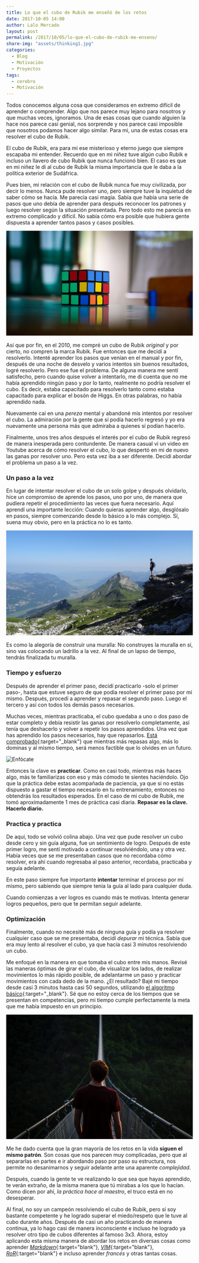 ```yaml
---
title: Lo que el cubo de Rubik me enseñó de los retos
date: 2017-10-05 14:00
author: Lalo Mercado
layout: post
permalink: /2017/10/05/lo-que-el-cubo-de-rubik-me-enseno/
share-img: "assets/thinking1.jpg"
categories:
  - Blog
  - Motivación
  - Proyectos    
tags:
  - cerebro
  - Motivación
---
```


Todos conocemos alguna cosa que consideramos en extremo difícil de aprender o comprender. Algo que nos parece muy lejano para nosotros y que muchas veces, ignoramos. Una de esas cosas que cuando alguien la hace nos parece casi genial, nos sorprende y nos parece casi imposible que nosotros podamos hacer algo similar. Para mi, una de estas cosas era resolver el cubo de Rubik.

El cubo de Rubik, era para mi ese misterioso y eterno juego que siempre escapaba mi entender. Recuerdo que en mi niñez tuve algún cubo Rubik e incluso un llavero de cubo Rubik que nunca funcionó bien. El caso es que en mi niñez le di al cubo de Rubik la misma importancia que le daba a la política exterior de Sudáfrica.

Pues bien, mi relación con el cubo de Rubik nunca fue muy civilizada, por decir lo menos. Nunca pude resolver uno, pero siempre tuve la inquietud de saber cómo se hacía. Me parecía casi magia. Sabía que había una serie de pasos que uno debía de aprender para después reconocer los patrones y luego resolver según la situación presentada. Pero todo esto me parecía en extremo complicado y difícil. No sabía cómo era posible que hubiera gente dispuesta a aprender tantos pasos y casos posibles.

![Cubo Rubik](/assets/rubik.jpg)

Así que por fin, en el 2010, me compré un cubo de Rubik _original_ y por cierto, no compren la marca Rubik. Fue entonces que me decidí a resolverlo. Intenté aprender los pasos que venían en el manual y por fin, después de una noche de desvelo y varios intentos sin buenos resultados, logré resolverlo. Pero ese fue el problema. De alguna manera me sentí satisfecho, pero cuando quise volver a intentarlo, me di cuenta que no me había aprendido ningún paso y por lo tanto, realmente no podría resolver el cubo. Es decir, estaba capacitado para resolverlo tanto como estaba capacitado para explicar el bosón de Higgs. En otras palabras, no había aprendido nada.

Nuevamente caí en una _pereza_ mental y abandoné mis intentos por resolver el cubo. La admiración por la gente que sí podía hacerlo regresó y yo era nuevamente una persona más que admiraba a quienes sí podían hacerlo.

Finalmente, unos tres años después el interés por el cubo de Rubik regresó de manera inesperada pero contundente. De manera casual vi un video en Youtube acerca de cómo resolver el cubo, lo que despertó en mi de nuevo las ganas por resolver uno. Pero esta vez iba a ser diferente. Decidí abordar el problema un paso a la vez.

### Un paso a la vez
En lugar de intentar resolver el cubo de un solo golpe y después olvidarlo, hice un compromiso de aprende los pasos, uno por uno, de manera que pudiera repetir el procedimiento las veces que fuera necesario. Aquí aprendí una importante lección: Cuando quieras aprender algo, desglósalo en pasos, siempre comenzando desde lo básico a lo más complejo. Sí, suena muy obvio, pero en la práctica no lo es tanto.

![Un paso a la vez](/assets/challenge.jpg)

Es como la alegoría de construir una muralla: No construyes la muralla en sí, sino vas colocando un ladrillo a la vez. Al final de un lapso de tiempo, tendrás finalizada tu muralla.

### Tiempo y esfuerzo
Después de aprender el primer paso, decidí practicarlo -solo el primer paso-, hasta que estuve seguro de que podía resolver el primer paso por mí mismo. Después, procedí a aprender y repasar el segundo paso. Luego el tercero y así con todos los demás pasos necesarios. 

Muchas veces, mientras practicaba, el cubo quedaba a uno o dos paso de estar completo y debía resistir las ganas por resolverlo completamente, así tenía que deshacerlo y volver a repetir los pasos aprendidos. 
Una vez que has aprendido los pasos necesarios, hay que repasarlos. [Está comprobado](https://www.youtube.com/watch?v=hrGbwutALpA){:target="_blank"} que mientras más repasas algo, más lo dominas y al mismo tiempo, será menos factible que lo olvides en un futuro.

![Enfócate](/assets/thinking1.jpg)

Entonces la clave es **practicar**. Como en casi todo, mientras más haces algo, más te familiarizas con eso y más cómodo te sientes haciéndolo. Ojo que la práctica debe estas acompañada de paciencia, ya que si no estás dispuesto a gastar el tiempo necesario en tu entrenamiento, entonces no obtendrás los resultados esperados. En el caso de mi cubo de Rubik, me tomó aproximadamente 1 mes de práctica casi diaria. **Repasar es la clave. Hacerlo diario.**

### Practica y practica
De aquí, todo se volvió colina abajo. Una vez que pude resolver un cubo desde cero y sin guía alguna, fue un sentimiento de logro. Después de este primer logro, me sentí motivado a continuar resolviéndolo, una y otra vez. Había veces que se me presentaban casos que no recordaba cómo resolver, era ahí cuando regresaba al paso anterior, recordaba, practicaba y seguía adelante. 

En este paso siempre fue importante **intentar** terminar el proceso por mí mismo, pero sabiendo que siempre tenía la guía al lado para cualquier duda.

Cuando comienzas a ver logros es cuando más te motivas. Intenta generar logros pequeños, pero que te permitan seguir adelante.

### Optimización
Finalmente, cuando no necesité más de ninguna guía y podía ya resolver cualquier caso que se me presentaba, decidí _depurar_ mi técnica. Sabía que era muy lento al resolver el cubo, ya que hacía casi 3 minutos resolviendo un cubo.

Me enfoqué en la manera en que tomaba el cubo entre mis manos. Revisé las maneras óptimas de girar el cubo, de visualizar los lados, de realizar movimientos lo más rápido posible, de adelantarme un paso y practicar movimientos con cada dedo de la mano. ¿El resultado? Bajé mi tiempo desde casi 3 minutos hasta casi 50 segundos, utilizando [el algoritmo básico](https://ruwix.com/the-rubiks-cube/how-to-solve-the-rubiks-cube-beginners-method/){:target="_blank"}. Sé que no estoy cerca de los tiempos que se presentan en competencias, pero mi tiempo cumple perfectamente la meta que me había impuesto en un principio.

![Un paso a la vez](/assets/challenge2.jpg)

Me he dado cuenta que la gran mayoría de los retos en la vida **siguen el mismo patrón**. Son cosas que nos parecen muy complicadas, pero que al separarlas en partes e ir abordando paso por paso su estructura, nos permite no desanimarnos y seguir adelante ante una aparente _complejidad_.

Después, cuando la gente te ve realizando lo que sea que hayas aprendido, te verán extraño, de la misma manera que tú mirabas a los que lo hacían. Como dicen por ahí, _la práctica hace al maestro_, el truco está en no desesperar.

Al final, no soy un campeón resolviendo el cubo de Rubik, pero sí soy bastante competente y he logrado superar el miedo/respeto que le tuve al cubo durante años. Después de casi un año practicando de manera continua, ya lo hago casi de manera inconsciente e incluso he logrado ya resolver otro tipo de cubos diferentes al famoso 3x3. Ahora, estoy aplicando esta misma manera de abordar los retos en diversas cosas como aprender [_Markdown_](https://github.com/adam-p/markdown-here/wiki/Markdown-Cheatsheet){:target="blank"}, [_VIM_](http://www.vim.org/){:target="blank"}, [_RoR_](http://rubyonrails.org/){:target="blank"} e incluso aprender _francés_ y otras tantas cosas.

